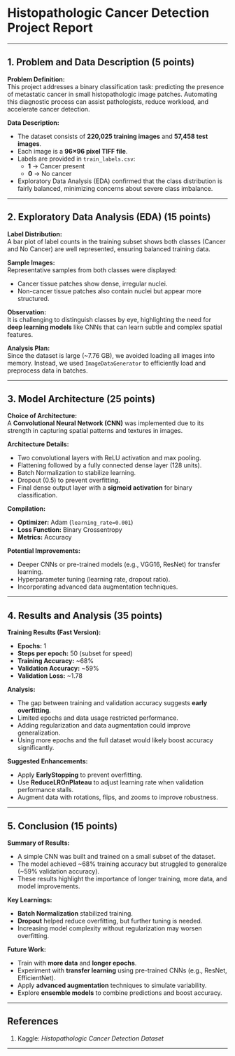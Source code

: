 # Histopathologic Cancer Detection Project Report

---

## 1. Problem and Data Description (5 points)

**Problem Definition:**  
This project addresses a binary classification task: predicting the presence of metastatic cancer in small histopathologic image patches. Automating this diagnostic process can assist pathologists, reduce workload, and accelerate cancer detection.  

**Data Description:**  
- The dataset consists of **220,025 training images** and **57,458 test images**.  
- Each image is a **96×96 pixel TIFF file**.  
- Labels are provided in `train_labels.csv`:
  - **1** → Cancer present  
  - **0** → No cancer  
- Exploratory Data Analysis (EDA) confirmed that the class distribution is fairly balanced, minimizing concerns about severe class imbalance.

---

## 2. Exploratory Data Analysis (EDA) (15 points)

**Label Distribution:**  
A bar plot of label counts in the training subset shows both classes (Cancer and No Cancer) are well represented, ensuring balanced training data.

**Sample Images:**  
Representative samples from both classes were displayed:  
- Cancer tissue patches show dense, irregular nuclei.  
- Non-cancer tissue patches also contain nuclei but appear more structured.  

**Observation:**  
It is challenging to distinguish classes by eye, highlighting the need for **deep learning models** like CNNs that can learn subtle and complex spatial features.  

**Analysis Plan:**  
Since the dataset is large (~7.76 GB), we avoided loading all images into memory. Instead, we used `ImageDataGenerator` to efficiently load and preprocess data in batches.

---

## 3. Model Architecture (25 points)

**Choice of Architecture:**  
A **Convolutional Neural Network (CNN)** was implemented due to its strength in capturing spatial patterns and textures in images.  

**Architecture Details:**  
- Two convolutional layers with ReLU activation and max pooling.  
- Flattening followed by a fully connected dense layer (128 units).  
- Batch Normalization to stabilize learning.  
- Dropout (0.5) to prevent overfitting.  
- Final dense output layer with a **sigmoid activation** for binary classification.  

**Compilation:**  
- **Optimizer:** Adam (`learning_rate=0.001`)  
- **Loss Function:** Binary Crossentropy  
- **Metrics:** Accuracy  

**Potential Improvements:**  
- Deeper CNNs or pre-trained models (e.g., VGG16, ResNet) for transfer learning.  
- Hyperparameter tuning (learning rate, dropout ratio).  
- Incorporating advanced data augmentation techniques.

---

## 4. Results and Analysis (35 points)

**Training Results (Fast Version):**  
- **Epochs:** 1  
- **Steps per epoch:** 50 (subset for speed)  
- **Training Accuracy:** ~68%  
- **Validation Accuracy:** ~59%  
- **Validation Loss:** ~1.78  

**Analysis:**  
- The gap between training and validation accuracy suggests **early overfitting**.  
- Limited epochs and data usage restricted performance.  
- Adding regularization and data augmentation could improve generalization.  
- Using more epochs and the full dataset would likely boost accuracy significantly.  

**Suggested Enhancements:**  
- Apply **EarlyStopping** to prevent overfitting.  
- Use **ReduceLROnPlateau** to adjust learning rate when validation performance stalls.  
- Augment data with rotations, flips, and zooms to improve robustness.  

---

## 5. Conclusion (15 points)

**Summary of Results:**  
- A simple CNN was built and trained on a small subset of the dataset.  
- The model achieved ~68% training accuracy but struggled to generalize (~59% validation accuracy).  
- These results highlight the importance of longer training, more data, and model improvements.  

**Key Learnings:**  
- **Batch Normalization** stabilized training.  
- **Dropout** helped reduce overfitting, but further tuning is needed.  
- Increasing model complexity without regularization may worsen overfitting.  

**Future Work:**  
- Train with **more data** and **longer epochs**.  
- Experiment with **transfer learning** using pre-trained CNNs (e.g., ResNet, EfficientNet).  
- Apply **advanced augmentation** techniques to simulate variability.  
- Explore **ensemble models** to combine predictions and boost accuracy.  

---

## References
1. Kaggle: *Histopathologic Cancer Detection Dataset*  
---
